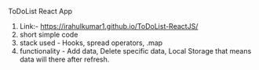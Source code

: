 ToDoList React App

1. Link:- https://irahulkumar1.github.io/ToDoList-ReactJS/
2. short simple code
3. stack used - Hooks, spread operators, .map
4. functionality - Add data, Delete specific data, Local Storage that means data will there after refresh.